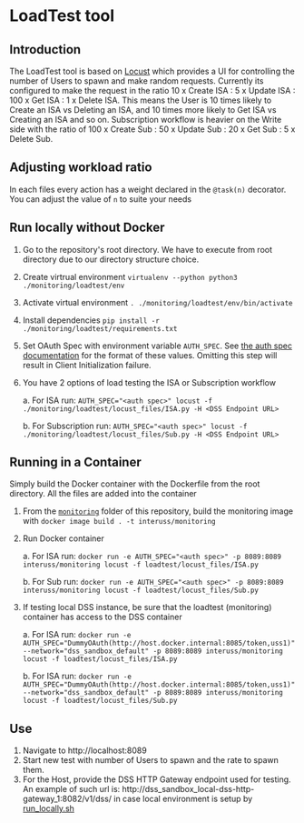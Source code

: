 # LoadTest tool

## Introduction
The LoadTest tool is based on [Locust](https://docs.locust.io/en/stable/index.html) which provides a UI for controlling the number of Users to spawn and make random requests. Currently its configured to make the request in the ratio 10 x Create ISA : 5 x Update ISA : 100 x Get ISA : 1 x Delete ISA. This means the User is 10 times likely to Create an ISA vs Deleting an ISA, and 10 times more likely to Get ISA vs Creating an ISA and so on. Subscription workflow is heavier on the Write side with the ratio of 100 x Create Sub : 50 x Update Sub : 20 x Get Sub : 5 x Delete Sub.

## Adjusting workload ratio
In each files every action has a weight declared in the `@task(n)` decorator. You can adjust the value of `n` to suite your needs

## Run locally without Docker
1. Go to the repository's root directory. We have to execute from root directory due to our directory structure choice.
1. Create virtrual environment `virtualenv --python python3 ./monitoring/loadtest/env`
1. Activate virtual environment `. ./monitoring/loadtest/env/bin/activate`
1. Install dependencies `pip install -r ./monitoring/loadtest/requirements.txt`
1. Set OAuth Spec with environment variable `AUTH_SPEC`. See [the auth spec documentation](../monitorlib/README.md#Auth_specs)
for the format of these values.  Omitting this step will result in Client Initialization failure.
1. You have 2 options of load testing the ISA or Subscription workflow
    
    a. For ISA run: `AUTH_SPEC="<auth spec>" locust -f ./monitoring/loadtest/locust_files/ISA.py -H <DSS Endpoint URL>`

    b. For Subscription run: `AUTH_SPEC="<auth spec>" locust -f ./monitoring/loadtest/locust_files/Sub.py -H <DSS Endpoint URL>`

## Running in a Container
Simply build the Docker container with the Dockerfile from the root directory. All the files are added into the container

1. From the [`monitoring`](..) folder of this repository, build the monitoring image with `docker image build . -t interuss/monitoring`
1. Run Docker container

    a. For ISA run: `docker run -e AUTH_SPEC="<auth spec>" -p 8089:8089 interuss/monitoring locust -f loadtest/locust_files/ISA.py`

    b. For Sub run: `docker run -e AUTH_SPEC="<auth spec>" -p 8089:8089 interuss/monitoring locust -f loadtest/locust_files/Sub.py`

1. If testing local DSS instance, be sure that the loadtest (monitoring) container has access to the DSS container

    a. For ISA run: `docker run -e AUTH_SPEC="DummyOAuth(http://host.docker.internal:8085/token,uss1)" --network="dss_sandbox_default" -p 8089:8089 interuss/monitoring locust -f loadtest/locust_files/ISA.py`

    b. For ISA run: `docker run -e AUTH_SPEC="DummyOAuth(http://host.docker.internal:8085/token,uss1)" --network="dss_sandbox_default" -p 8089:8089 interuss/monitoring locust -f loadtest/locust_files/Sub.py`

## Use
1. Navigate to http://localhost:8089
1. Start new test with number of Users to spawn and the rate to spawn them.
1. For the Host, provide the DSS HTTP Gateway endpoint used for testing. An example of such url is: http://dss_sandbox_local-dss-http-gateway_1:8082/v1/dss/ in case local environment is setup by [run_locally.sh](../../build/dev/run_locally.sh)

